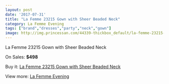 ```yaml
---
layout: post
date: '2017-07-31'
title: "La Femme 23215 Gown with Sheer Beaded Neck"
category: La Femme Evening
tags: ["brand","dresses","party","neck","gown"]
image: http://img.princessan.com/44339-thickbox_default/la-femme-23215-gown-with-sheer-beaded-neck.jpg
---
```

La Femme 23215 Gown with Sheer Beaded Neck

On Sales: **$498**
<a href="https://www.princessan.com/en/la-femme-evening/20589-la-femme-23215-gown-with-sheer-beaded-neck.html"><amp-img layout="responsive" width="600" height="600" src="//img.princessan.com/44339-thickbox_default/la-femme-23215-gown-with-sheer-beaded-neck.jpg" alt="La Femme 23215 Gown with Sheer Beaded Neck 0" /></a>
<a href="https://www.princessan.com/en/la-femme-evening/20589-la-femme-23215-gown-with-sheer-beaded-neck.html"><amp-img layout="responsive" width="600" height="600" src="//img.princessan.com/44342-thickbox_default/la-femme-23215-gown-with-sheer-beaded-neck.jpg" alt="La Femme 23215 Gown with Sheer Beaded Neck 1" /></a>
<a href="https://www.princessan.com/en/la-femme-evening/20589-la-femme-23215-gown-with-sheer-beaded-neck.html"><amp-img layout="responsive" width="600" height="600" src="//img.princessan.com/44341-thickbox_default/la-femme-23215-gown-with-sheer-beaded-neck.jpg" alt="La Femme 23215 Gown with Sheer Beaded Neck 2" /></a>
<a href="https://www.princessan.com/en/la-femme-evening/20589-la-femme-23215-gown-with-sheer-beaded-neck.html"><amp-img layout="responsive" width="600" height="600" src="//img.princessan.com/44340-thickbox_default/la-femme-23215-gown-with-sheer-beaded-neck.jpg" alt="La Femme 23215 Gown with Sheer Beaded Neck 3" /></a>

Buy it: [La Femme 23215 Gown with Sheer Beaded Neck](https://www.princessan.com/en/la-femme-evening/20589-la-femme-23215-gown-with-sheer-beaded-neck.html "La Femme 23215 Gown with Sheer Beaded Neck")

View more: [La Femme Evening](https://www.princessan.com/en/29-la-femme-evening "La Femme Evening")